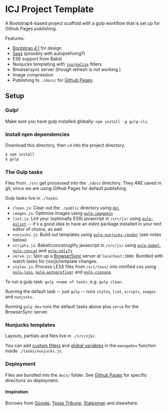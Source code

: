 # ICJ Project Template

A Bootstrap4-based project scaffold with a gulp workflow that is set up for Github Pages publishing.

Features:

* [Bootstrap 4.1](https://getbootstrap.com/) for design
* [Sass](https://sass-lang.com/) (possibly with autoprefixing?)
* ES6 support from Babel
* Nunjucks templating with [`journalize`](https://www.npmjs.com/package/journalize) filters
* Browsersync server (though refresh is not working.)
* Image compression
* Publishing to `./docs/` for [Github Pages](https://help.github.com/articles/configuring-a-publishing-source-for-github-pages/#publishing-your-github-pages-site-from-a-docs-folder-on-your-master-branch).

## Setup

### Gulp!

Make sure you have gulp installed globally: `npm install -g gulp-cli`.

### Install npm dependencies

Download this directory, then `cd` into the project directory.

```sh
$ npm install
$ gulp
```

### The Gulp tasks

Files from `./src` get processed into the `./docs` directory. They _ARE_ saved in git, since we are using Github Pages for default publishing.

Gulp tasks live in `./tasks`:

* `clean.js`: Clear out the `./public` directory using [`del`](https://www.npmjs.com/package/del)
* `images.js`: Optimize images using [`gulp-imagemin`](https://www.npmjs.com/package/gulp-imagemin)
* `lint.js`: Lint your (optionally ES6) javascript in `/src/js/` using [`gulp-eslint`](https://www.npmjs.com/package/gulp-eslint) -- it's a good idea to have an eslint package installed in your text editor of choice, as well
* `nunjucks.js`: Build out templates using [`gulp-nunjucks-render`](https://github.com/carlosl/gulp-nunjucks-render) (see notes below)
* `scripts.js`: Babel/concat/uglify javascript in `/src/js/` using [`gulp-babel`](https://www.npmjs.com/package/gulp-babel), [`gulp-concat`](https://www.npmjs.com/package/gulp-concat) and [`gulp-uglify`](https://www.npmjs.com/package/gulp-uglify)
* `serve.js`: Spin up a [BrowserSync](https://browsersync.io/docs/gulp) server at `localhost:3000`. Bundled with watch tasks for css/js/template changes.
* `styles.js`: Process LESS files from `/src/less/` into minified css using [`gulp-less`](https://www.npmjs.com/package/gulp-less), [`gulp-autoprefixer`](https://www.npmjs.com/package/gulp-autoprefixer) and [`gulp-cssnano`](https://www.npmjs.com/package/gulp-autoprefixer).

To run a gulp task: `gulp <name of task>`, e.g. `gulp clean`.

Running the default task -- just `gulp` -- runs `styles`, `lint`, `scripts`, `images` and `nunjucks`.

Running `gulp dev` runs the default tasks above plus `serve` for the BrowserSync server.

### Nunjucks templates

Layouts, partials and files live in `./src/njk/`.



You can add [custom filters](https://mozilla.github.io/nunjucks/api.html#custom-filters) and [global variables](https://mozilla.github.io/nunjucks/api.html#addglobal) in the `manageEnv` function inside `./tasks/nunjucks.js`.

### Deployment

Files are bundled into the `docs/` folder. See [Github Pages](https://help.github.com/articles/configuring-a-publishing-source-for-github-pages/#publishing-your-github-pages-site-from-a-docs-folder-on-your-master-branch) for specific directions on deployment.

#### Inspiration

Borrows from [Google](https://developers.google.com/web/tools/starter-kit/), [Texas Tribune](https://github.com/texastribune/unholstered), [Statesman](https://github.com/statesman/) and elsewhere.
